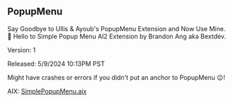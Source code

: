 ## PopupMenu

Say Goodbye to Ullis & Ayoub's PopupMenu Extension and Now Use Mine. 🎉 Hello to Simple Popup Menu AI2 Extension by Brandon Ang aka Bextdev.

Version: 1

Released: 5/9/2024 10:13PM PST 

Might have crashes or errors if you didn't put an anchor to PopupMenu 😉!

AIX:
<a href="https://github.com/bextdev797/Simple-Popup-Menu/raw/main/out/com.bextdev.simplepopupmenu.aix">SimplePopupMenu.aix</a>
